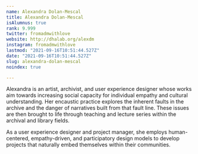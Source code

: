 ```yaml
---
name: Alexandra Dolan-Mescal
title: Alexandra Dolan-Mescal
isAlumnus: true
rank: 9.999
twitter: fromadmwithlove
website: http://dhalab.org/alexdm
instagram: fromadmwithlove
lastmod: "2021-09-16T10:51:44.527Z"
date: "2021-09-16T10:51:44.527Z"
slug: alexandra-dolan-mescal
noindex: true

---
```

Alexandra is an artist, archivist, and user experience designer whose works
aim towards increasing social capacity for individual empathy and cultural understanding. Her encaustic practice explores the inherent faults in the archive and the danger of narratives built from that fault line. These issues are then brought to life through teaching and lecture series within the archival and library fields.

As a user experience designer and project manager, she employs human-centered, empathy-driven, and participatory design models to develop projects that naturally embed themselves within their communities.